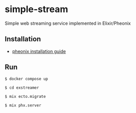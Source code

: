 # simple-stream
Simple web streaming service implemented in Elixir/Pheonix

## Installation
* [pheonix installation guide](https://hexdocs.pm/phoenix/installation.html)

## Run

  ```
  $ docker compose up
  
  $ cd exstreamer

  $ mix ecto.migrate

  $ mix phx.server
  
  ```